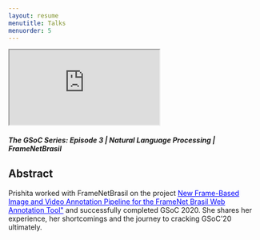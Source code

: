 ```yaml
---
layout: resume
menutitle: Talks
menuorder: 5
---
```



<iframe src="https://www.youtube.com/embed/IXRgKa9mbrw" height="150"></iframe>
<h5>
	The GSoC Series: Episode 3 | Natural Language Processing | FrameNetBrasil
</h5>

## Abstract

Prishita worked with FrameNetBrasil on the project <a href="https://medium.com/@prishita.r85/a-new-frame-based-image-and-video-annotation-pipeline-my-gsoc-20-project-6daa9fe5f391" style="color: blue">New Frame-Based Image and Video Annotation Pipeline for the FrameNet Brasil Web Annotation Tool"</a> and successfully completed GSoC 2020. She shares her experience, her shortcomings and the journey to cracking GSoC'20 ultimately.
 
